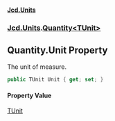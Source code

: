 #### [Jcd.Units](index 'index')
### [Jcd.Units](Jcd.Units 'Jcd.Units').[Quantity&lt;TUnit&gt;](Quantity_TUnit_ 'Jcd.Units.Quantity<TUnit>')

## Quantity<TUnit>.Unit Property

The unit of measure.

```csharp
public TUnit Unit { get; set; }
```

#### Property Value
[TUnit](Quantity_TUnit_#Jcd.Units.Quantity_TUnit_.TUnit 'Jcd.Units.Quantity<TUnit>.TUnit')